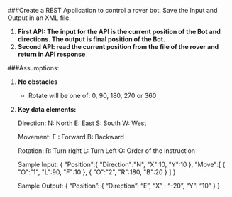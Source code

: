 ###Create a REST Application to control a rover bot. Save the Input and Output in an XML file.

1. **First API: The input for the API is the current position of the Bot and directions. The output is final position of the Bot.**
2. **Second API: read the current position from the file of the rover and return in API response**
 

###Assumptions:

1. **No obstacles**
	+ Rotate will be one of: 0, 90, 180, 270 or 360
 

2. **Key data elements:**

	Direction:
	N: North
	E: East
	S: South
	W: West

	Movement:
	F : Forward
	B: Backward

	Rotation:
	R: Turn right
	L: Turn Left
	O: Order of the instruction

 
	
	Sample Input:
	{
	"Position":{
	"Direction":"N",
	"X":10,
	"Y":10
	},
	"Move":[
	{
	"O":"1",
	"L":90,
	"F":10
	},
	{
	"O":"2",
	"R":180,
	"B":20
	}
	]
	}

	
	Sample Output:
	{
	“Position”: {
	“Direction”: “E”,
	“X” : “-20”,
	“Y”: “10”
	}
	}
